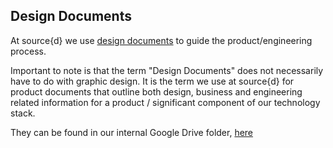 Design Documents
-----------------

At source{d} we use [design documents](../engineering/workflow.md#design-document-1st-iteration) to guide the product/engineering process. 

Important to note is that the term "Design Documents" does not necessarily have to do with graphic design. It is the term we use at source{d} for product documents that outline both design, business and engineering related information for a product / significant component of our technology stack.

They can be found in our internal Google Drive folder, [here](https://drive.google.com/drive/u/0/folders/1EwP0yC_3ixz0gumHBr_LIo3lefSzkRzF)
